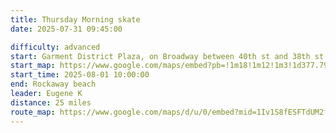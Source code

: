 ```yaml
---
title: Thursday Morning skate
date: 2025-07-31 09:45:00

difficulty: advanced
start: Garment District Plaza, on Broadway between 40th st and 38th st
start_map: https://www.google.com/maps/embed?pb=!1m18!1m12!1m3!1d377.79528089955994!2d-73.98698868515856!3d40.75405671194928!2m3!1f0!2f0!3f0!3m2!1i1024!2i768!4f13.1!3m3!1m2!1s0x89c25908164549ab%3A0xbae101be1d87d547!2sGarment%20District%20Plaza!5e0!3m2!1sen!2sus!4v1752179315895!5m2!1sen!2sus
start_time: 2025-08-01 10:00:00
end: Rockaway beach
leader: Eugene K
distance: 25 miles
route_map: https://www.google.com/maps/d/u/0/embed?mid=1Iv1S8fESFTdUM2fxysv0F080mCOBldc&ehbc=2E312F&noprof=1
---
```


<!--
highlights
-->
